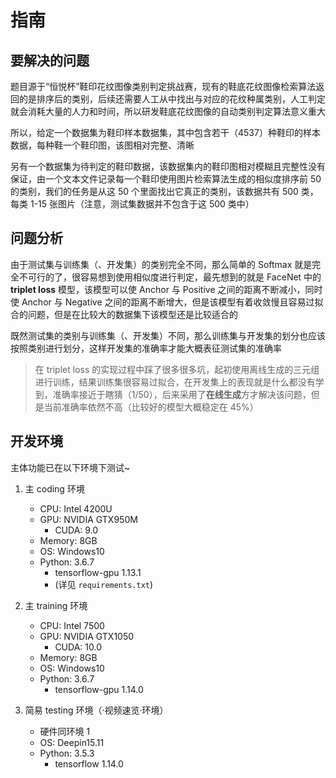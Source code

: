 # 指南

## 要解决的问题

题目源于“恒悦杯”鞋印花纹图像类别判定挑战赛，现有的鞋底花纹图像检索算法返回的是排序后的类别，后续还需要人工从中找出与对应的花纹种属类别，人工判定就会消耗大量的人力和时间，所以研发鞋底花纹图像的自动类别判定算法意义重大

所以，给定一个数据集为鞋印样本数据集，其中包含若干（4537）种鞋印的样本数据，每种鞋一个鞋印图，该图相对完整、清晰

另有一个数据集为待判定的鞋印数据，该数据集内的鞋印图相对模糊且完整性没有保证，由一个文本文件记录每一个鞋印使用图片检索算法生成的相似度排序前 50 的类别，我们的任务是从这 50 个里面找出它真正的类别，该数据共有 500 类，每类 1-15 张图片（注意，测试集数据并不包含于这 500 类中）

## 问题分析

由于测试集与训练集（、开发集）的类别完全不同，那么简单的 Softmax 就是完全不可行的了，很容易想到使用相似度进行判定，最先想到的就是 FaceNet 中的 **triplet loss** 模型，该模型可以使 Anchor 与 Positive 之间的距离不断减小，同时使 Anchor 与 Negative 之间的距离不断增大，但是该模型有着收敛慢且容易过拟合的问题，但是在比较大的数据集下该模型还是比较适合的

既然测试集的类别与训练集（、开发集）不同，那么训练集与开发集的划分也应该按照类别进行划分，这样开发集的准确率才能大概表征测试集的准确率

> 在 triplet loss 的实现过程中踩了很多很多坑，起初使用离线生成的三元组进行训练，结果训练集很容易过拟合，在开发集上的表现就是什么都没有学到，准确率接近于瞎猜（1/50），后来采用了**在线生成**方才解决该问题，但是当前准确率依然不高（比较好的模型大概稳定在 45%）

## 开发环境

主体功能已在以下环境下测试~

1. 主 coding 环境

   -  CPU: Intel 4200U
   -  GPU: NVIDIA GTX950M
      -  CUDA: 9.0
   -  Memory: 8GB
   -  OS: Windows10
   -  Python: 3.6.7
      -  tensorflow-gpu 1.13.1
      -  (详见 `requirements.txt`)

2. 主 training 环境

   -  CPU: Intel 7500
   -  GPU: NVIDIA GTX1050
      -  CUDA: 10.0
   -  Memory: 8GB
   -  OS: Windows10
   -  Python: 3.6.7
      -  tensorflow-gpu 1.14.0

3. 简易 testing 环境（·视频速览·环境）

   -  硬件同环境 1
   -  OS: Deepin15.11
   -  Python: 3.5.3
      -  tensorflow 1.14.0
